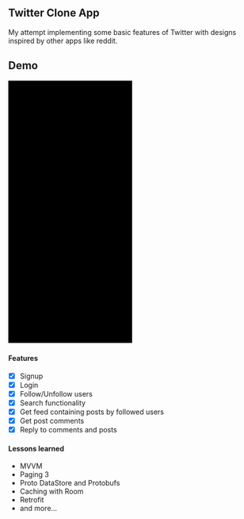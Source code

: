 ## Twitter Clone App
My attempt implementing some basic features of Twitter with designs inspired by other apps like reddit.

## Demo
<img src="https://github.com/sxxxi/TwitterCloneApp/blob/main/misc/bemo.gif" width="250" />

#### Features
- [x] Signup
- [x] Login
- [x] Follow/Unfollow users
- [x] Search functionality 
- [x] Get feed containing posts by followed users
- [x] Get post comments
- [x] Reply to comments and posts

#### Lessons learned
- MVVM
- Paging 3
- Proto DataStore and Protobufs
- Caching with Room
- Retrofit
- and more...
